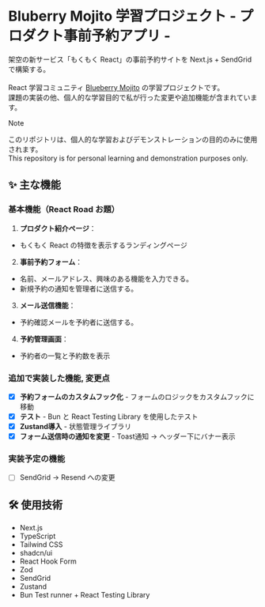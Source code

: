 # Bluberry Mojito 学習プロジェクト - プロダクト事前予約アプリ -

架空の新サービス「もくもく React」の事前予約サイトを Next.js + SendGrid で構築する。<br />
<br />
React 学習コミュニティ [Blueberry Mojito](https://b13o.com/) の学習プロジェクトです。<br />
課題の実装の他、個人的な学習目的で私が行った変更や追加機能が含まれています。<br />

> [!NOTE]
> このリポジトリは、個人的な学習およびデモンストレーションの目的のみに使用されます。<br />
> This repository is for personal learning and demonstration purposes only.

## ✨ 主な機能

### 基本機能（React Road お題）

1. **プロダクト紹介ページ**： 
  - もくもく React の特徴を表示するランディングページ
2. **事前予約フォーム**： 
  - 名前、メールアドレス、興味のある機能を入力できる。
  - 新規予約の通知を管理者に送信する。
3. **メール送信機能**：
  - 予約確認メールを予約者に送信する。
4. **予約管理画面**： 
  - 予約者の一覧と予約数を表示

### 追加で実装した機能, 変更点
- [x] **予約フォームのカスタムフック化** - フォームのロジックをカスタムフックに移動
- [x] **テスト** - Bun と React Testing Library を使用したテスト
- [x] **Zustand導入** - 状態管理ライブラリ
- [x] **フォーム送信時の通知を変更** - Toast通知 → ヘッダー下にバナー表示

### 実装予定の機能
- [ ] SendGrid → Resend への変更

## 🛠️ 使用技術
- Next.js
- TypeScript
- Tailwind CSS
- shadcn/ui
- React Hook Form
- Zod
- SendGrid
- Zustand
- Bun Test runner + React Testing Library
